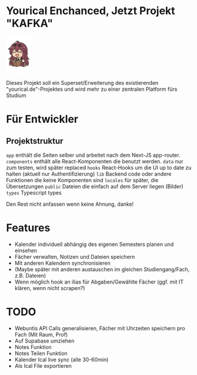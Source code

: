# Yourical Enchanced, Jetzt Projekt "KAFKA" 
<img src="./public/logo.png" height="100px">


Dieses Projekt soll ein Superset/Erweiterung des existierenden "yourical.de"-Projektes und wird mehr zu einer zentralen Platform fürs Studium

# Für Entwickler

## Projektstruktur

`app` enthält die Seiten selber und arbeitet nach dem Next-JS app-router.
`components` enthält alle React-Komponenten die benutzt werden.
`data` nur zum testen, wird später replaced
`hooks` React-Hooks um die UI up to date zu halten (aktuell nur Authentifizierung)
`lib` Backend code oder andere Funktionen die keine Komponenten sind
`locales` für später, die Übersetzungen
`public` Dateien die einfach auf dem Server liegen (Bilder)
`types` Typescript types

Den Rest nicht anfassen wenn keine Ahnung, danke!

# Features

- Kalender individuell abhängig des eigenen Semesters planen und einsehen
- Fächer verwalten, Notizen und Dateien speichern
- Mit anderen Kalendern synchronisieren
- (Maybe später mit anderen austauschen im gleichen Studiengang/Fach, z.B. Dateien)
- Wenn möglich hook an ilias für Abgaben/Gewählte Fächer (ggf. mit IT klären, wenn nicht scrapen?)

# TODO

- Webuntis API Calls generalisieren, Fächer mit Uhrzeiten speichern pro Fach (Mit Raum, Prof)
- Auf Supabase umziehen
- Notes Funktion
- Notes Teilen Funktion
- Kalender Ical live sync (alle 30-60min)
- Als Ical File exportieren
